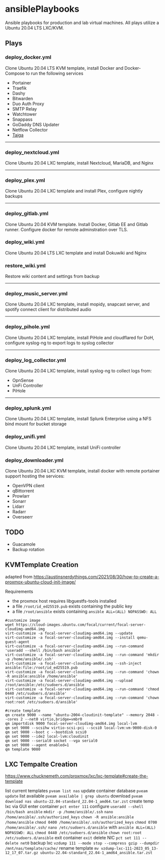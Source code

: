 # ansiblePlaybooks

Ansible playbooks for production and lab virtual machines.  All plays utilize a Ubuntu 20.04 LTS LXC/KVM.


## Plays

### deploy_docker.yml
Clone Ubuntu 20.04 LTS KVM template, install Docker and Docker-Compose to run the following services
* Portainer
* Traefik
* Dashy
* Bitwarden
* Duo Auth Proxy
* SMTP Relay
* Watchtower
* Snappass
* GoDaddy DNS Updater
* Netflow Collector
* [Taiga](https://docs.taiga.io/)

---

### deploy_nextcloud.yml

Clone Ubuntu 20.04 LXC template, install Nextcloud, MariaDB, and Nginx

---

### deploy_plex.yml

Clone Ubuntu 20.04 LXC template and install Plex, configure nightly backups

---

### deploy_gitlab.yml

Clone Ubuntu 20.04 KVM template.  Install Docker, Gitlab EE and Gitlab runner.  Configure docker for remote adminstration over TLS.

### deploy_wiki.yml

Clone Ubuntu 20.04 LTS LXC template and install Dokuwiki and Nginx


### restore_wiki.yml
Restore wiki content and settings from backup

---

### deploy_music_server.yml
Clone Ubuntu 20.04 LXC template, install mopidy, snapcast server, and spotify connect client for distributed audio

---

### deploy_pihole.yml
Clone Ubuntu 20.04 LXC template, install PiHole and cloudflared for DoH, configure syslog-ng to export logs to syslog collector

---
### deploy_log_collector.yml
Clone Ubuntu 20.04 LXC template, install syslog-ng to collect logs from:
- OpnSense
- UnFi Controller
- PiHole

---


### deploy_splunk.yml
Clone Ubuntu 20.04 LXC template, install Splunk Enterprise using a NFS bind mount for bucket storage

### deploy_unifi.yml
Clone Ubuntu 20.04 LXC template, install UniFi controller

### deploy_downloader.yml
Clone Ubuntu 20.04 LXC KVM template, install docker with remote portainer support hosting the services:

* OpenVPN client
* qBittorrent
* Prowlarr
* Sonarr
* Lidarr
* Radarr
* Overseerr


## TODO
* Guacamole
* Backup rotation

## KVMTemplate Creation

adapted from https://austinsnerdythings.com/2021/08/30/how-to-create-a-proxmox-ubuntu-cloud-init-image/ 

Requirements
* the proxmox host requires libguestfs-tools installed
* a file `/root/id_ed25519.pub` exists containing the public key
* a file `/root/ansible` exists containing `ansible ALL=(ALL) NOPASSWD: ALL`

```console
#customize image
wget https://cloud-images.ubuntu.com/focal/current/focal-server-cloudimg-amd64.img
virt-customize -a focal-server-cloudimg-amd64.img --update
virt-customize -a focal-server-cloudimg-amd64.img --install qemu-guest-agent
virt-customize -a focal-server-cloudimg-amd64.img --run-command 'useradd --shell /bin/bash ansible'
virt-customize -a focal-server-cloudimg-amd64.img --run-command 'mkdir -p /home/ansible/.ssh'
virt-customize -a focal-server-cloudimg-amd64.img --ssh-inject ansible:file:/root/id_ed25519.pub
virt-customize -a focal-server-cloudimg-amd64.img --run-command 'chown -R ansible:ansible /home/ansible'
virt-customize -a focal-server-cloudimg-amd64.img --upload /root/ansible:/etc/sudoers.d/ansible
virt-customize -a focal-server-cloudimg-amd64.img --run-command 'chmod 0440 /etc/sudoers.d/ansible'
virt-customize -a focal-server-cloudimg-amd64.img --run-command 'chown root:root /etc/sudoers.d/ansible'

#create template
qm create 9000 --name "ubuntu-2004-cloudinit-template" --memory 2048 --cores 2 --net0 virtio,bridge=vmbr0
qm importdisk 9000 focal-server-cloudimg-amd64.img local-lvm
qm set 9000 --scsihw virtio-scsi-pci --scsi0 local-lvm:vm-9000-disk-0
qm set 9000 --boot c --bootdisk scsi0
qm set 9000 --ide2 local-lvm:cloudinit
qm set 9000 --serial0 socket --vga serial0
qm set 9000 --agent enabled=1
qm template 9000
```

## LXC Tempalte Creation

https://www.chucknemeth.com/proxmox/lxc/lxc-template#create-the-template

list current templates `pveam list nas`
update container database `pveam update`
list available `pveam available | grep ubuntu`
download `pveam download nas ubuntu-22.04-standard_22.04-1_amd64.tar.zst`
create temp lxc via GUI
enter container `pct enter 111`
configure
`useradd --shell /bin/bash ansible`
`mkdir -p /home/ansible/.ssh`
`nano /home/ansible/.ssh/authorized_keys`
`chown -R ansible:ansible /home/ansible`
`chmod 0400 /home/ansible/.ssh/authorized_keys`
`chmod 0700 /home/ansible/.ssh/`
`nano /etc/sudoers.d/ansible`  with `ansible ALL=(ALL) NOPASSWD: ALL`
`chmod 0440 /etc/sudoers.d/ansible`
`chown root:root /etc/sudoers.d/ansible`
exit container `exit`
delete NIC `pct set 111 --delete net0`
backup lxc `vzdump 111 --mode stop --compress gzip --dumpdir /mnt/nas/template/cache/`
rename template `mv vzdump-lxc-111-2023_05_13-12_17_07.tar.gz ubuntu-22.04-standard_22.04-1_amd64_ansible.tar.zst`
